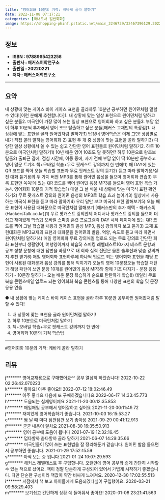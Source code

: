 ```yaml
---
title: "영어회화 10분의 기적: 케바케 골라 말하기"
date: 2022-11-08 07:17:21
categories: [국내도서 일반회화]
image: https://shopping-phinf.pstatic.net/main_3246739/32467396129.20221019125233.jpg
---
```


## **정보**

- **ISBN : 9788965423256**
- **출판사 : 해커스어학연구소**
- **출판일 : 20220221**
- **저자 : 해커스어학연구소**

------



## **요약**

내 상황에 맞는 케이스 바이 케이스 표현을 골라하루 10분만 공부하면 원어민처럼 말할 수 있다![이런 분에게 추천합니다]1. 내 상황에 맞는 일상 표현으로 원어민처럼 말하고 싶은 분들2. 미국인이 가장 많이 쓰는 일상 표현으로 영어회화 하고 싶은 분들3. 부담 없이 하루 10분씩 투자해서 영어 초보 탈출하고 싶은 분들[해커스 교재만의 특장점]1. 내 상황에 맞는 표현을 골라 원어민처럼 말하기!1) 답정너 영어학습은 이제 그만! 상황별로 내가 직접 골라 말하는 영어회화 2) 표현 두 개 중 성향에 맞는 표현을 골라 말하기3) 다양한 일상 상황에서 쓸 수 있는 쉽고 간단한 영어 표현들로 원어민처럼 말하기2. 하루 10분으로 미국인처럼 말하기1) 10년 배운 영어 10초도 말 못하면? 하루 10분으로 왕초보 탈출2) 출퇴근 길에, 점심 시간에, 이동 중에, 자기 전에 부담 없이 딱 10분만 공부하고 영어 말문 트기3. 책+모바일 학습+무료 팟캐스트 강의까지 한 번에!1) 매 DAY에 있는 QR 코드를 찍어 오늘 학습할 표현과 무료 팟캐스트 강의 듣기2) 듣고 따라 말하기용/실전 대화 듣기용의 두 가지 버전 MP3를 통해 원어민 음성을 들으며 영어회화 연습3) 부록 표현만 쏙쏙!에 있는 QR 코드를 찍어 원어민 음성 MP3를 들으며 영어 표현 복습 가능4. 영어회화 10분의 기적 학습법1) 매일 그 날 배울 내 상황에 맞는 미국식 표현 확인하기2) 무료 팟캐스트 강의와 원어민 음성의 MP3로 학습 효과 높이기3) 일상에서 사용하는 미국식 표현을 듣고 따라 말하기4) 우리 말만 보고 미국식 표현 말해보기5) 오늘 배운 표현이 사용된 대화문으로 미국인처럼 말해보기 [해커스만의 추가 혜택 - 해커스톡(HackersTalk.co.kr)]1) 무료 팟캐스트 강의언제 어디서나 팟캐스트 강의를 들으며 더 쉽고 재미있게 학습2) 모바일 스피킹 훈련 프로그램각 DAY 시작 페이지에 있는 QR 코드를 찍어 그날 학습할 내용과 원어민의 음성 MP3, 음성 강의까지 보고 듣기3) 교재 표현대화문 MP3교재의 표현과 대화문을 원어민의 발음, 억양, 속도로 듣고 따라 하면서 원어민처럼 말하기4) 매일 영어회화 무료 강의매일 업로드 되는 무료 강의로 간단한 회화 표현부터 생활영어, 여행영어까지 학습5) 스피킹 레벨테스트10가지 테스트 문항과 공부 성향 문항에 대한 답변을 바탕으로 내 회화 실력 진단은 물론 솔루션과 맞춤 강의까지 추천 받기6) 매일 영어회화 표현하루에 하나씩 업로드 되는 영어회화 표현을 해당 표현이 사용된 대화문과 음성 강의를 통해 익히기7) 오늘의 영어 10문장오늘 학습할 패턴과 해당 패턴이 쓰인 문장 10개를 원어민의 음성 MP3와 함께 기초 다지기 - 문장 응용하기 - 10문장 말하기 - 오늘 배운 문장 복습하기 순으로 탄탄하게 학습8) 데일리 무료 복습 콘텐츠매일 업로드 되는 영어회화 복습 콘텐츠를 통해 다양한 표현의 학습 및 문장 응용 연습

● 내 상황에 맞는 케이스 바이 케이스 표현을 골라
하루 10분만 공부하면 원어민처럼 말할 수 있다!

1. 내 상황에 맞는 표현을 골라 원어민처럼 말하기!
2. 하루 10분으로 미국인처럼 말하기
3. 책+모바일 학습+무료 팟캐스트 강의까지 한 번에!
4. 영어회화 10분의 기적 학습법



------

#영어회화 10분의 기적: 케바케 골라 말하기


## **리뷰** 

  j******* 영어교재용으로 구매했어요^^
공부 열심히 하겠습니다! 2022-10-22 02:26:42.070223 <br/>  k******* 좋아요! 아주 좋아요!! 2022-07-12 18:02:46.49 <br/>  i******* 아주 좋네요 다음에 또 구매하겠습니다요 2022-06-17 14:33:45.773 <br/>  h******* 도움되는 실제영어예요 2021-11-20 00:12:35.853 <br/>  h******* 매일매일 공부해서 영어잘하고 싶어요 2021-11-20 00:11:49.72 <br/>  j******* 재미있게 영어학습하기 좋습니다. 2021-10-03 16:15:53.27 <br/>  c******* 짬 날 때 마다 잠깐잠깐 보기 좋아용 2021-09-29 00:41:12.913 <br/>  f******* 굳굳 내용이 알차요 2021-08-30 16:35:50.913 <br/>  r******* 영어 공부에 도움이 됩니다 2021-07-19 12:32:16.45 <br/>  y******* 덥다할까 춥다할까 골라 말하기 2021-06-07 14:29:35.66 <br/>  d******* 미국인들이 많이 쓰는 표현법을 잘 정리해둔거 같습니다. 원어민 발음 들으면서 공부하면 좋습니다. 2021-01-29 17:52:15.59 <br/>  s******* 아직 보는 중 입니다 2021-01-24 10:07:29.593 <br/>  g******* 해커스 레벨테스트 후 구입합니다. 오랜만에 영어 공부라 쉽게 간단히 시작할 수 있는 책으로 샀어요. 책이 정말 단순하게 구성되어 있어서 가볍게 시작하기 좋겠습니다. 다만 단순한 구성이라 책값이 약간 비싸게 느껴져요. 2020-12-30 17:02:55.513 <br/>  i******* 서점에서 책 보고 아이들에게 도움되겠다싶어 구입했어요. 2020-03-21 09:58:29.403 <br/>  m******* 보기쉽고 간단하게 상황 예 들어줘서 좋아요! 2020-01-08 23:21:41.563 <br/>